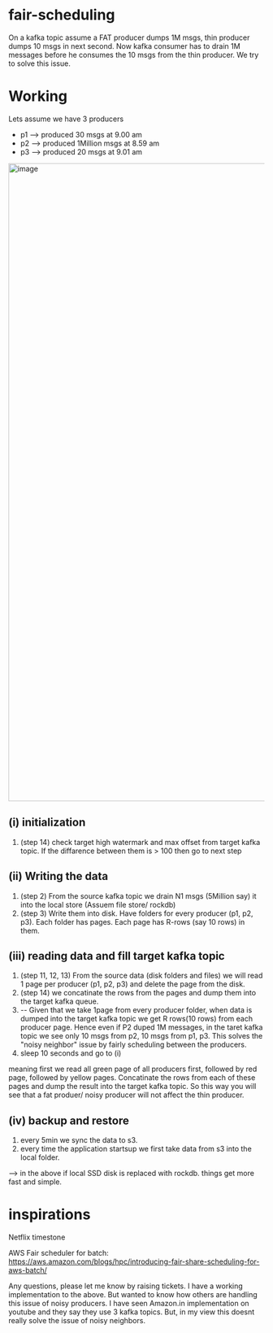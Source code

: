 # fair-scheduling
On a kafka topic assume a FAT producer dumps 1M msgs, thin producer dumps 10 msgs in next second. Now kafka consumer has to drain 1M messages before he consumes the 10 msgs from the thin producer. We try to solve this issue.


# Working

Lets assume we have 3 producers
- p1 --> produced 30 msgs at 9.00 am
- p2 --> produced 1Million msgs at 8.59 am
- p3 --> produced 20 msgs at 9.01 am

<img width="1255" alt="image" src="https://github.com/ravieze/fairscheduling/assets/5900517/ae2c7636-4fce-4e4d-b74b-273ea355197d">

## (i) initialization
1. (step 14) check target high watermark and max offset from target kafka topic. If the diffarence between them is > 100 then go to next step

## (ii) Writing the data 
1. (step 2) From the source kafka topic we drain N1 msgs (5Million say) it into the local store (Assuem file store/ rockdb)
2. (step 3) Write them into disk. Have folders for every producer (p1, p2, p3). Each folder has pages. Each page has R-rows (say 10 rows)  in them.

## (iii) reading data and fill target kafka topic
1. (step 11, 12, 13) From the source data (disk folders and files) we will read 1 page per producer (p1, p2, p3) and delete the page from the disk.
2. (step 14) we concatinate the rows from the pages and dump them into the target kafka queue.
3. -- Given that we take 1page from every producer folder, when data is dumped into the target kafka topic we get R rows(10 rows) from each producer page. Hence even if P2 duped 1M messages, in the taret kafka topic we see only 10 msgs from p2, 10 msgs from p1, p3. This solves the "noisy neighbor" issue by fairly scheduling between the producers. 
4. sleep 10 seconds and go to (i)

meaning first we read all green page of all producers first, followed by red page, followed by yellow pages. Concatinate the rows from each of these pages and dump the result into the target kafka topic. So this way you will see that a fat produer/ noisy producer will not affect the thin producer.

## (iv) backup and restore
1. every 5min we sync the data to s3.
2. every time the application startsup we first take data from s3 into the local folder. 

--> in the above if local SSD disk is replaced with rockdb. things get more fast and simple.

# inspirations
Netflix timestone

AWS Fair scheduler for batch: https://aws.amazon.com/blogs/hpc/introducing-fair-share-scheduling-for-aws-batch/

Any questions, please let me know by raising tickets. I have a working implementation to the above. But wanted to know how others are handling this issue of noisy producers. I have seen Amazon.in implementation on youtube and they say they use 3 kafka topics. But, in my view this doesnt really solve the issue of noisy neighbors. 
